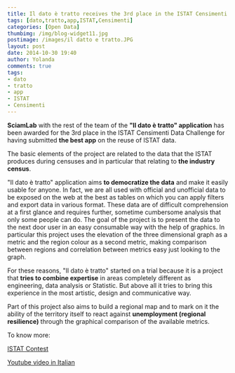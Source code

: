 ```yaml
---
title: Il dato è tratto receives the 3rd place in the ISTAT Censimenti Data Challenge
tags: [dato,tratto,app,ISTAT,Censimenti]
categories: [Open Data]
thumbimg: /img/blog-widget11.jpg
postimage: /images/il datto e tratto.JPG
layout: post
date: 2014-10-30 19:40
author: Yolanda
comments: true
tags:
- dato
- tratto
- app
- ISTAT
- Censimenti
---
```



**SciamLab** with the rest of the team of the **"Il dato è tratto" application** has been awarded for the 3rd place in the ISTAT Censimenti Data Challenge for having submitted **the best app** on the reuse of ISTAT data.

The basic elements of the project are related to the data that the ISTAT produces during censuses and in particular that relating to **the industry census**.

"Il dato è tratto" application aims **to democratize the data** and make it easily usable for anyone. In fact, we are all used with official and unofficial data to be  exposed on the web at the best as tables on which you can apply filters and export data in various format. These data are of difficult comprehension at a first glance and requires further, sometime cumbersome analysis that only some people can do. The goal of the project is to present the data to the next door user in an easy consumable way with the help of graphics. In particular this project uses the elevation of the three dimensional graph as a metric and the region colour as a second metric, making comparison between regions and correlation between metrics easy just looking to the graph.

For these reasons, "Il dato è tratto" started on a trial because it is a project that **tries to combine expertise** in areas completely different as engineering, data analysis or Statistic. But above all it tries to bring this experience in the most artistic, design and communicative way.

Part of this project also aims to build a regional map and to mark on it the ability of the territory itself to react against **unemployment (regional resilience)** through the graphical comparison of the available metrics.



To know more: 

[ISTAT Contest](http://istatcontest.sciamlab.com/)

[Youtube video in Italian](http://youtu.be/ObgKlNIxJQk) 
